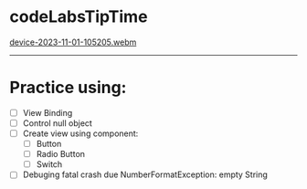 # codeLabsTipTime

[device-2023-11-01-105205.webm](https://github.com/gnsisec/codeLabsTipTime/assets/13971631/14efb51e-1645-4035-88f1-8c9431eea471)

---

# Practice using:
- [ ] View Binding
- [ ] Control null object
- [ ] Create view using component:
   - [ ] Button
   - [ ] Radio Button
   - [ ] Switch
- [ ] Debuging fatal crash due NumberFormatException: empty String
